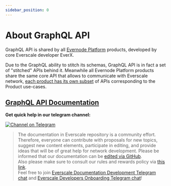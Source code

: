 ```yaml
---
sidebar_position: 0
---
```


# About GraphQL API

GraphQL API is shared by all [Evernode Platform](https://docs.everos.dev/evernode-platform) products, developed by
core Everscale developer EverX. 

Due to the GraphQL ability to stitch its schemas, GraphQL API is in fact a set of "stitched" APIs behind it. Meanwhile all Evernode Platform products share the same core API that allows to communicate with Everscale network, [each product has its own subset](https://docs.everos.dev/evernode-platform/products/functionality-comparison) of APIs corresponding to the Product use-cases.  

## [GraphQL API Documentation](https://docs.everos.dev/ever-sdk/reference/ever-os-api)


**Get quick help in our telegram channel:**

[![Channel on Telegram](https://img.shields.io/badge/chat-on%20telegram-9cf.svg)](https://t.me/ever\_sdk)



>  The documentation in Everscale repository is a community effort. Therefore, everyone can contribute with proposals for new topics, suggest new content elements, participate in editing, and provide ideas that will be of great help for network development.
Please be informed that our documentation can be [edited via GitHub](https://github.com/everscale-org/docs/issues).  
  Also please make sure to consult our rules and rewards policy via [this link](https://docs.everscale.network/contribute/hot-streams/documentations).  
  Feel free to join [Everscale Documentation Development Telegram chat](https://t.me/+C2IpQXWZtCwxYzEy) and [Everscale Developers Onboarding Telegram chat](https://t.me/+Vca1Gs6uPzIyNWVi)!